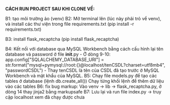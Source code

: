**CÁCH RUN PROJECT SAU KHI CLONE VỀ:**

B1: tạo môi trường ảo (venv)
B2: Mở terminal lên (lúc này phải trỏ vể venv), và install các thư viện trong file requirements.txt (pip install -r requirements.txt)

B3: install flask_recaptcha (pip install flask_recaptcha)

B4: Kết nối với database qua MySQL Workbench bằng cách cấu hình lại tên database và password ở file __init__.py
    - Ở dòng 9-10: 
    app.config["SQLALCHEMY_DATABASE_URI"] = str.format("mysql+pymysql://root:{}@localhost/tenCSDL?charset=utf8mb4",
                                                   "passwordCSDL")
    - Thay tenCSDL là tên của CSDL đã tạo trước ở MySQL Workbench và mật khẩu của MySQL.
B5: Chạy file models.py để tạo các tables ở database (lệnh db.create_all())
    Chạy từng khối lệnh để thêm dữ liệu vào các tables
B6: fix bug markup: Vào venv -> lib -> flask_recaptcha.py, ở dòng 14 thay jinja2 bằng markupsafe
B7: Lưu lại và run file index.py -> truy cập localhost xem đã chạy được chưa
